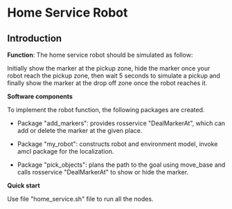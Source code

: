 # Home Service Robot



## Introduction
**Function**: 
The home service robot should be simulated as follow:

Initially show the marker at the pickup zone, hide the marker once your robot reach the pickup zone, then wait 5 seconds to simulate a pickup and finally show the marker at the drop off zone once the robot reaches it.

**Software components**

To implement the robot function, the following packages are created.

* Package "add_markers": provides rosservice "DealMarkerAt", which can add or delete the marker at the given place.

* Package "my_robot": constructs robot and environment model, invoke amcl package for the localization.

* Package "pick_objects": plans the path to the goal using move_base and calls rosservice "DealMarkerAt" to show or hide the marker.

**Quick start**

Use file "home_service.sh" file to run all the nodes.
